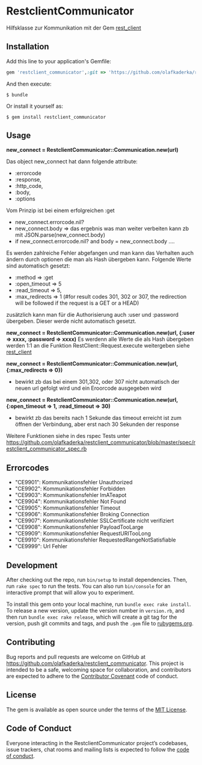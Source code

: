 # RestclientCommunicator

Hilfsklasse zur Kommunikation mit der Gem [rest_client](https://github.com/rest-client/rest-client)

## Installation

Add this line to your application's Gemfile:

```ruby
gem 'restclient_communicator',:git => 'https://github.com/olafkaderka/restclient_communicator.git', :branch => 'master'
```

And then execute:

    $ bundle

Or install it yourself as:

    $ gem install restclient_communicator

## Usage

**new_connect = RestclientCommunicator::Communication.new(url)**

Das object new_connect hat dann folgende attribute:
* :errorcode
* :response, 
* :http_code, 
* :body, 
* :options

Vom Prinzip ist bei einem erfolgreichen :get
* new_connect.errorcode.nil?
* new_connect.body => das ergebnis was man weiter verbeiten kann zb mit JSON.parse(new_connect.body)
* if new_connect.errorcode.nil? and body = new_connect.body ....


Es werden zahlreiche Fehler abgefangen und man kann das Verhalten auch ändern durch optionen die man als Hash übergeben kann. 
Folgende Werte sind automatisch gesetzt:
* :method => :get
* :open_timeout => 5
* :read_timeout => 5,
* :max_redirects => 1 (#for result codes 301, 302 or 307, the redirection will be followed if the request is a GET or a HEAD)

zusätzlich kann man für die Authorisierung auch :user und :password übergeben. Dieser werde nicht automatisch gesetzt.

**new_connect = RestclientCommunicator::Communication.new(url, {:user => xxxx, :password => xxxx)**
Es werdenn alle Werte die als Hash übergeben werden 1:1 an die Funktion RestClient::Request.execute weitergeben siehe [rest_client](https://github.com/rest-client/rest-client)


**new_connect = RestclientCommunicator::Communication.new(url, {:max_redirects => 0})**
* bewirkt zb das bei einem 301,302, oder 307 nicht automatisch der neuen url gefolgt wird und ein Eroorcode ausgegeben wird

**new_connect = RestclientCommunicator::Communication.new(url, {:open_timeout => 1, :read_timeout => 30)**
* bewirkt zb das bereits nach 1 Sekunde das timeout erreicht ist zum öffnen der Verbindung, aber erst nach 30 Sekunden der response


Weitere Funktionen siehe in des rspec Tests unter https://github.com/olafkaderka/restclient_communicator/blob/master/spec/restclient_communicator_spec.rb

## Errorcodes
* "CE9901": Kommunikationsfehler Unauthorized
* "CE9902": Kommunikationsfehler Forbidden
* "CE9903": Kommunikationsfehler ImATeapot
* "CE9904": Kommunikationsfehler Not Found
* "CE9905": Kommunikationsfehler Timeout
* "CE9906": Kommunikationsfehler Broking Connection
* "CE9907": Kommunikationsfehler SSLCertificate nicht verifiziert
* "CE9908": Kommunikationsfehler PayloadTooLarge
* "CE9909": Kommunikationsfehler RequestURITooLong
* "CE9910": Kommunikationsfehler RequestedRangeNotSatisfiable
* "CE9999": Url Fehler

## Development

After checking out the repo, run `bin/setup` to install dependencies. Then, run `rake spec` to run the tests. You can also run `bin/console` for an interactive prompt that will allow you to experiment.

To install this gem onto your local machine, run `bundle exec rake install`. To release a new version, update the version number in `version.rb`, and then run `bundle exec rake release`, which will create a git tag for the version, push git commits and tags, and push the `.gem` file to [rubygems.org](https://rubygems.org).

## Contributing

Bug reports and pull requests are welcome on GitHub at https://github.com/olafkaderka/restclient_communicator. This project is intended to be a safe, welcoming space for collaboration, and contributors are expected to adhere to the [Contributor Covenant](http://contributor-covenant.org) code of conduct.

## License

The gem is available as open source under the terms of the [MIT License](http://opensource.org/licenses/MIT).

## Code of Conduct

Everyone interacting in the RestclientCommunicator project’s codebases, issue trackers, chat rooms and mailing lists is expected to follow the [code of conduct](https://github.com/olafkaderka/restclient_communicator/blob/master/CODE_OF_CONDUCT.md).
